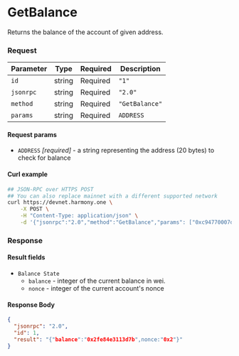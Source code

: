 # GetBalance

Returns the balance of the account of given address.

### Request

| Parameter | Type   | Required | Description    |
| --------- | ------ | -------- | -------------- |
| `id`      | string | Required | `"1"`          |
| `jsonrpc` | string | Required | `"2.0"`        |
| `method`  | string | Required | `"GetBalance"` |
| `params`  | string | Required | `ADDRESS`      |

#### Request params
- `ADDRESS` _[required]_ - a string representing the address (20 bytes) to check for balance


#### Curl example
```bash
## JSON-RPC over HTTPS POST
## You can also replace mainnet with a different supported network
curl https://devnet.harmony.one \
    -X POST \
    -H "Content-Type: application/json" \
    -d '{"jsonrpc":"2.0","method":"GetBalance","params": ["0xc94770007dda54cF92009BFF0dE90c06F603a09f"],"id":1}'

```

### Response

#### Result fields
- `Balance State`
  - `balance` - integer of the current balance in wei.
  - `nonce` - integer of the current account's nonce

#### Response Body

```json
{
  "jsonrpc": "2.0",
  "id": 1,
  "result": "{"balance":"0x2fe84e3113d7b",nonce:"0x2"}"
}
```